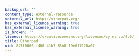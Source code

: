 ```yaml
---
backup_url: ''
content_type: external-resource
external_url: http://etherpad.org/
has_external_licence_warning: true
has_external_license_warning: true
is_broken: ''
license: https://creativecommons.org/licenses/by-nc-sa/4.0/
title: Etherpad
uid: 847f0606-f408-41b7-88b8-19e0f1228a07
---
```

